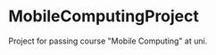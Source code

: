 MobileComputingProject
======================

Project for passing course "Mobile Computing" at uni.
